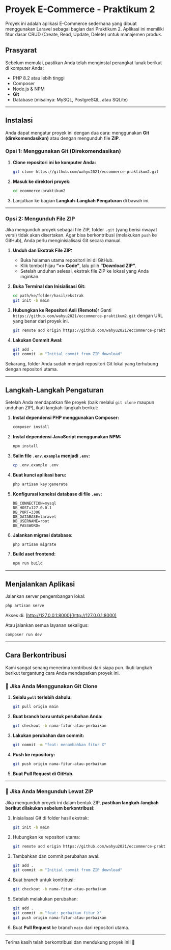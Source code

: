 # Proyek E-Commerce - Praktikum 2

Proyek ini adalah aplikasi E-Commerce sederhana yang dibuat menggunakan Laravel sebagai bagian dari Praktikum 2. Aplikasi ini memiliki fitur dasar CRUD (Create, Read, Update, Delete) untuk manajemen produk.

## Prasyarat

Sebelum memulai, pastikan Anda telah menginstal perangkat lunak berikut di komputer Anda:

* PHP 8.2 atau lebih tinggi
* Composer
* Node.js & NPM
* **Git**
* Database (misalnya: MySQL, PostgreSQL, atau SQLite)

---

## Instalasi

Anda dapat mengatur proyek ini dengan dua cara: menggunakan **Git (direkomendasikan)** atau dengan mengunduh file **ZIP**.

### Opsi 1: Menggunakan Git (Direkomendasikan)

1. **Clone repositori ini ke komputer Anda:**

   ```bash
   git clone https://github.com/wahyu2021/eccommerce-praktikum2.git
   ```

2. **Masuk ke direktori proyek:**

   ```bash
   cd ecommerce-praktikum2
   ```

3. Lanjutkan ke bagian **Langkah-Langkah Pengaturan** di bawah ini.

---

### Opsi 2: Mengunduh File ZIP

Jika mengunduh proyek sebagai file ZIP, folder `.git` (yang berisi riwayat versi) tidak akan disertakan.
Agar bisa berkontribusi (melakukan `push` ke GitHub), Anda perlu menginisialisasi Git secara manual.

1. **Unduh dan Ekstrak File ZIP:**

   * Buka halaman utama repositori ini di GitHub.
   * Klik tombol hijau **“<> Code”**, lalu pilih **“Download ZIP”**.
   * Setelah unduhan selesai, ekstrak file ZIP ke lokasi yang Anda inginkan.

2. **Buka Terminal dan Inisialisasi Git:**

   ```bash
   cd path/ke/folder/hasil/ekstrak
   git init -b main
   ```

3. **Hubungkan ke Repositori Asli (Remote):**
   Ganti `https://github.com/wahyu2021/eccommerce-praktikum2.git` dengan URL yang benar dari proyek ini.

   ```bash
   git remote add origin https://github.com/wahyu2021/eccommerce-praktikum2.git
   ```

4. **Lakukan Commit Awal:**

   ```bash
   git add .
   git commit -m "Initial commit from ZIP download"
   ```

Sekarang, folder Anda sudah menjadi repositori Git lokal yang terhubung dengan repositori utama.

---

## Langkah-Langkah Pengaturan

Setelah Anda mendapatkan file proyek (baik melalui `git clone` maupun unduhan ZIP), ikuti langkah-langkah berikut:

1. **Instal dependensi PHP menggunakan Composer:**

   ```bash
   composer install
   ```

2. **Instal dependensi JavaScript menggunakan NPM:**

   ```bash
   npm install
   ```

3. **Salin file `.env.example` menjadi `.env`:**

   ```bash
   cp .env.example .env
   ```

4. **Buat kunci aplikasi baru:**

   ```bash
   php artisan key:generate
   ```

5. **Konfigurasi koneksi database di file `.env`:**

   ```env
   DB_CONNECTION=mysql
   DB_HOST=127.0.0.1
   DB_PORT=3306
   DB_DATABASE=laravel
   DB_USERNAME=root
   DB_PASSWORD=
   ```

6. **Jalankan migrasi database:**

   ```bash
   php artisan migrate
   ```

7. **Build aset frontend:**

   ```bash
   npm run build
   ```

---

## Menjalankan Aplikasi

Jalankan server pengembangan lokal:

```bash
php artisan serve
```

Akses di: [http://127.0.0.1:8000](http://127.0.0.1:8000)

Atau jalankan semua layanan sekaligus:

```bash
composer run dev
```

---

## Cara Berkontribusi

Kami sangat senang menerima kontribusi dari siapa pun.
Ikuti langkah berikut tergantung cara Anda mendapatkan proyek ini.

### 🔹 Jika Anda Menggunakan Git Clone

1. **Selalu `pull` terlebih dahulu:**

   ```bash
   git pull origin main
   ```
2. **Buat branch baru untuk perubahan Anda:**

   ```bash
   git checkout -b nama-fitur-atau-perbaikan
   ```
3. **Lakukan perubahan dan commit:**

   ```bash
   git commit -m "feat: menambahkan fitur X"
   ```
4. **Push ke repository:**

   ```bash
   git push origin nama-fitur-atau-perbaikan
   ```
5. **Buat Pull Request di GitHub.**

---

### 🔹 Jika Anda Mengunduh Lewat ZIP

Jika mengunduh proyek ini dalam bentuk ZIP, **pastikan langkah-langkah berikut dilakukan sebelum berkontribusi:**

1. Inisialisasi Git di folder hasil ekstrak:

   ```bash
   git init -b main
   ```
2. Hubungkan ke repositori utama:

   ```bash
   git remote add origin https://github.com/wahyu2021/eccommerce-praktikum2.git
   ```
3. Tambahkan dan commit perubahan awal:

   ```bash
   git add .
   git commit -m "Initial commit from ZIP download"
   ```
4. Buat branch untuk kontribusi:

   ```bash
   git checkout -b nama-fitur-atau-perbaikan
   ```
5. Setelah melakukan perubahan:

   ```bash
   git add .
   git commit -m "feat: perbaikan fitur X"
   git push origin nama-fitur-atau-perbaikan
   ```
6. Buat **Pull Request** ke branch `main` dari repositori utama.

---

Terima kasih telah berkontribusi dan mendukung proyek ini! 🎉
